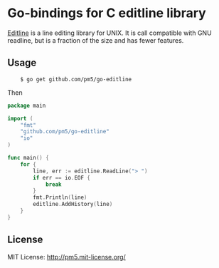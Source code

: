 # Go-bindings for C editline library

[Editline][] is a line editing library for UNIX.  It is call compatible with GNU readline, but is a fraction of the size and has fewer features.

[editline]: https://github.com/troglobit/editline

## Usage

        $ go get github.com/pm5/go-editline

Then

```Go
package main

import (
	"fmt"
	"github.com/pm5/go-editline"
	"io"
)

func main() {
	for {
		line, err := editline.ReadLine("> ")
		if err == io.EOF {
			break
		}
		fmt.Println(line)
		editline.AddHistory(line)
	}
}
```

## License

MIT License: <http://pm5.mit-license.org/>

